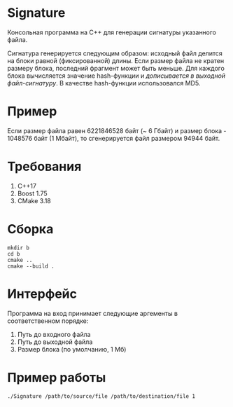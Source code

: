 Signature
===

Консольная программа на C++ для генерации сигнатуры указанного файла.

Сигнатура генерируется следующим образом: исходный файл делится на блоки равной (фиксированной) длины. Если размер файла не кратен размеру блока, последний фрагмент может быть меньше. Для каждого блока вычисляется значение hash-функции и _дописывается в выходной файл-сигнатуру_. В качестве hash-функции использовался MD5.

Пример
==
Если размер файла равен 6221846528 байт (~ 6 Гбайт) и размер блока - 1048576 байт (1 Мбайт), то сгенерируется файл размером 94944 байт.

Требования
==
1) С++17
2) Boost 1.75
3) CMake 3.18

Сборка
==
```
mkdir b
cd b
cmake ..
cmake --build .
```

Интерфейс
==
Программа на вход принимает следующие аргементы в соответственном порядке:
1) Путь до входного файла
2) Путь до выходной файла
3) Размер блока (по умолчанию, 1 Мб)

Пример работы
==
```
./Signature /path/to/source/file /path/to/destination/file 1
```
